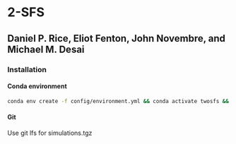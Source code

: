 # 2-SFS

## Daniel P. Rice, Eliot Fenton, John Novembre, and Michael M. Desai

### Installation

#### Conda environment

```bash
conda env create -f config/environment.yml && conda activate twosfs && python -m pip install -e .
```

#### Git

Use git lfs for simulations.tgz
